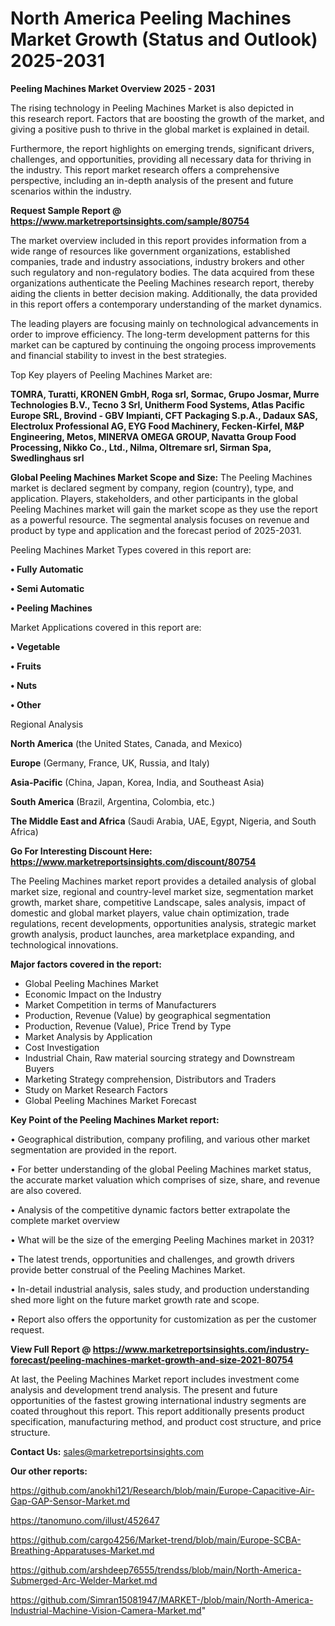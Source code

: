 # North America Peeling Machines Market Growth (Status and Outlook) 2025-2031

<Strong> Peeling Machines Market Overview 2025 - 2031</strong>

The rising technology in Peeling Machines Market is also depicted in this research report. Factors that are boosting the growth of the market, and giving a positive push to thrive in the global market is explained in detail.

Furthermore, the report highlights on emerging trends, significant drivers, challenges, and opportunities, providing all necessary data for thriving in the industry. This report market research offers a comprehensive perspective, including an in-depth analysis of the present and future scenarios within the industry.

<strong>Request Sample Report @ <a href=https://www.marketreportsinsights.com/sample/80754>https://www.marketreportsinsights.com/sample/80754</a></strong>

The market overview included in this report provides information from a wide range of resources like government organizations, established companies, trade and industry associations, industry brokers and other such regulatory and non-regulatory bodies. The data acquired from these organizations authenticate the Peeling Machines research report, thereby aiding the clients in better decision making. Additionally, the data provided in this report offers a contemporary understanding of the market dynamics.

The leading players are focusing mainly on technological advancements in order to improve efficiency. The long-term development patterns for this market can be captured by continuing the ongoing process improvements and financial stability to invest in the best strategies.

Top Key players of Peeling Machines Market are:

<strong>TOMRA, Turatti, KRONEN GmbH, Roga srl, Sormac, Grupo Josmar, Murre Technologies B.V., Tecno 3 Srl, Unitherm Food Systems, Atlas Pacific Europe SRL, Brovind - GBV Impianti, CFT Packaging S.p.A., Dadaux SAS, Electrolux Professional AG, EYG Food Machinery, Fecken-Kirfel, M&P Engineering, Metos, MINERVA OMEGA GROUP, Navatta Group Food Processing, Nikko Co., Ltd., Nilma, Oltremare srl, Sirman Spa, Swedlinghaus srl</strong>

<strong><b>Global Peeling Machines Market Scope and Size:</b></strong>
The Peeling Machines market is declared segment by company, region (country), type, and application. Players, stakeholders, and other participants in the global Peeling Machines market will gain the market scope as they use the report as a powerful resource. The segmental analysis focuses on revenue and product by type and application and the forecast period of 2025-2031.

Peeling Machines Market Types covered in this report are:

<strong>• Fully Automatic

• Semi Automatic

• Peeling Machines</strong>

Market Applications covered in this report are:

<strong>• Vegetable

• Fruits

• Nuts

• Other</strong> 

Regional Analysis

<strong>North America</strong> (the United States, Canada, and Mexico)

<strong>Europe</strong> (Germany, France, UK, Russia, and Italy)

<strong>Asia-Pacific</strong> (China, Japan, Korea, India, and Southeast Asia)

<strong>South America</strong> (Brazil, Argentina, Colombia, etc.)

<strong>The Middle East and Africa</strong> (Saudi Arabia, UAE, Egypt, Nigeria, and South Africa)

<strong>Go For Interesting Discount Here: <a href=https://www.marketreportsinsights.com/discount/80754>https://www.marketreportsinsights.com/discount/80754</a></strong>

The Peeling Machines market report provides a detailed analysis of global market size, regional and country-level market size, segmentation market growth, market share, competitive Landscape, sales analysis, impact of domestic and global market players, value chain optimization, trade regulations, recent developments, opportunities analysis, strategic market growth analysis, product launches, area marketplace expanding, and technological innovations.

<strong><b>Major factors covered in the report:</b></strong>
<ul>
  <li>Global Peeling Machines Market </li>
  <li>Economic Impact on the Industry</li>
  <li>Market Competition in terms of Manufacturers</li>
  <li>Production, Revenue (Value) by geographical segmentation</li>
  <li>Production, Revenue (Value), Price Trend by Type</li>
  <li>Market Analysis by Application</li>
  <li>Cost Investigation</li>
  <li>Industrial Chain, Raw material sourcing strategy and Downstream Buyers</li>
  <li>Marketing Strategy comprehension, Distributors and Traders</li>
  <li>Study on Market Research Factors</li>
  <li>Global Peeling Machines Market Forecast</li>
</ul>

<strong><b>Key Point of the Peeling Machines Market report:</b></strong>

• Geographical distribution, company profiling, and various other market segmentation are provided in the report.

• For better understanding of the global Peeling Machines market status, the accurate market valuation which comprises of size, share, and revenue are also covered.

• Analysis of the competitive dynamic factors better extrapolate the complete market overview

• What will be the size of the emerging Peeling Machines market in 2031?

• The latest trends, opportunities and challenges, and growth drivers provide better construal of the Peeling Machines Market.

• In-detail industrial analysis, sales study, and production understanding shed more light on the future market growth rate and scope.

• Report also offers the opportunity for customization as per the customer request.

<strong><b>View Full Report @ <a href=https://www.marketreportsinsights.com/industry-forecast/peeling-machines-market-growth-and-size-2021-80754>https://www.marketreportsinsights.com/industry-forecast/peeling-machines-market-growth-and-size-2021-80754</a></b></strong>


At last, the Peeling Machines Market report includes investment come analysis and development trend analysis. The present and future opportunities of the fastest growing international industry segments are coated throughout this report. This report additionally presents product specification, manufacturing method, and product cost structure, and price structure.

<strong>Contact Us:</strong>
sales@marketreportsinsights.com

<strong>Our other reports:</strong>

<a href=https://github.com/anokhi121/Research/blob/main/Europe-Capacitive-Air-Gap-GAP-Sensor-Market.md>https://github.com/anokhi121/Research/blob/main/Europe-Capacitive-Air-Gap-GAP-Sensor-Market.md</a>

<a href=https://tanomuno.com/illust/452647>https://tanomuno.com/illust/452647</a>

<a href=https://github.com/cargo4256/Market-trend/blob/main/Europe-SCBA-Breathing-Apparatuses-Market.md>https://github.com/cargo4256/Market-trend/blob/main/Europe-SCBA-Breathing-Apparatuses-Market.md</a>

<a href=https://github.com/arshdeep76555/trendss/blob/main/North-America-Submerged-Arc-Welder-Market.md>https://github.com/arshdeep76555/trendss/blob/main/North-America-Submerged-Arc-Welder-Market.md</a>

<a href=https://github.com/Simran15081947/MARKET-/blob/main/North-America-Industrial-Machine-Vision-Camera-Market.md>https://github.com/Simran15081947/MARKET-/blob/main/North-America-Industrial-Machine-Vision-Camera-Market.md</a>"
